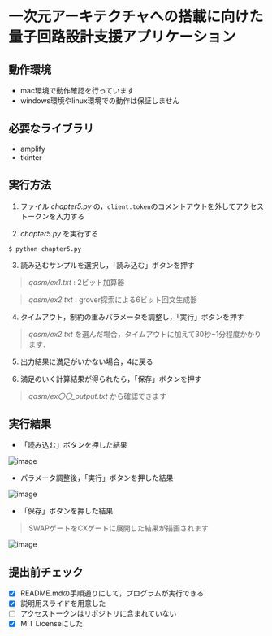 # 一次元アーキテクチャへの搭載に向けた量子回路設計支援アプリケーション

## 動作環境
- mac環境で動作確認を行っています
- windows環境やlinux環境での動作は保証しません

## 必要なライブラリ
- amplify
- tkinter

## 実行方法
1. ファイル *chapter5.py* の，`client.token`のコメントアウトを外してアクセストークンを入力する

2. *chapter5.py* を実行する

```shell
$ python chapter5.py
```

3. 読み込むサンプルを選択し，「読み込む」ボタンを押す

> *qasm/ex1.txt* : 2ビット加算器

> *qasm/ex2.txt* : grover探索による6ビット回文生成器

4. タイムアウト，制約の重みパラメータを調整し，「実行」ボタンを押す

> *qasm/ex2.txt* を選んだ場合，タイムアウトに加えて30秒~1分程度かかります．

5. 出力結果に満足がいかない場合，4に戻る

6. 満足のいく計算結果が得られたら，「保存」ボタンを押す

> *qasm/ex〇〇_output.txt* から確認できます

## 実行結果

- 「読み込む」ボタンを押した結果

![image](https://user-images.githubusercontent.com/50867811/112040235-50a90780-8b88-11eb-807b-3cdd358b1b3a.png)

- パラメータ調整後，「実行」ボタンを押した結果

![image](https://user-images.githubusercontent.com/50867811/112040850-096f4680-8b89-11eb-9efa-a0e69831397c.png)

- 「保存」ボタンを押した結果

> SWAPゲートをCXゲートに展開した結果が描画されます

![image](https://user-images.githubusercontent.com/50867811/112040949-2572e800-8b89-11eb-97b8-6096ea563abe.png)



## 提出前チェック


- [x] README.mdの手順通りにして，プログラムが実行できる
- [x] 説明用スライドを用意した 
- [ ] アクセストークンはリポジトリに含まれていない
- [x] MIT Licenseにした
